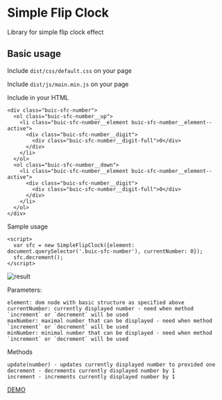 # Simple Flip Clock

Library for simple flip clock effect

## Basic usage

Include `dist/css/default.css` on your page

Include `dist/js/main.min.js` on your page

Include in your HTML

    <div class="buic-sfc-number">
      <ol class="buic-sfc-number__up">
        <li class="buic-sfc-number__element buic-sfc-number__element--active">
          <div class="buic-sfc-number__digit">
            <div class="buic-sfc-number__digit-full">0</div>
          </div>
        </li>
      </ol>
      <ol class="buic-sfc-number__down">
        <li class="buic-sfc-number__element buic-sfc-number__element--active">
          <div class="buic-sfc-number__digit">
            <div class="buic-sfc-number__digit-full">0</div>
          </div>
        </li>
      </ol>
    </div>

Sample usage

    <script>
      var sfc = new SimpleFlipClock({element: document.querySelector('.buic-sfc-number'), currentNumber: 0});
      sfc.decrement();
    </script>

![result](https://i.gyazo.com/8925a6b8f2d4d82ee9b4307a25e48017.gif)

Parameters:

    element: dom node with basic structure as specified above
    currentNumber: currently displayed number - need when method `increment` or `decrement` will be used
    maxNumber: maximal number that can be displayed - need when method `increment` or `decrement` will be used
    minNumber: minimal number that can be displayed - need when method `increment` or `decrement` will be used
    
Methods
        
    update(number) - updates currently displayed number to provided one
    decrement - decrements currently displayed number by 1
    increment - increments currently displayed number by 1
        
[DEMO](https://brainly.github.io/ui-components/components/simple-flip-clock/)
